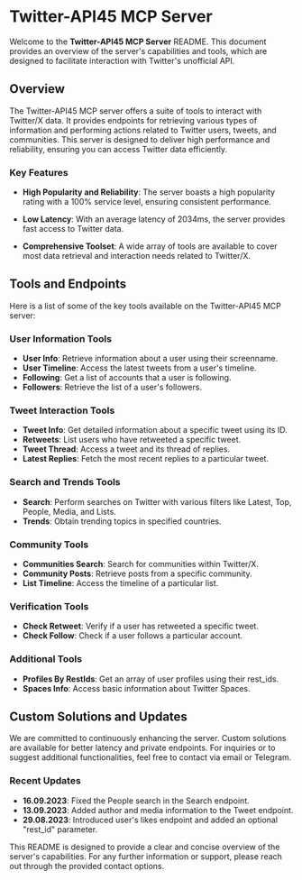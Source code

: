 # Twitter-API45 MCP Server

Welcome to the **Twitter-API45 MCP Server** README. This document provides an overview of the server's capabilities and tools, which are designed to facilitate interaction with Twitter's unofficial API. 

## Overview

The Twitter-API45 MCP server offers a suite of tools to interact with Twitter/X data. It provides endpoints for retrieving various types of information and performing actions related to Twitter users, tweets, and communities. This server is designed to deliver high performance and reliability, ensuring you can access Twitter data efficiently.

### Key Features

- **High Popularity and Reliability**: The server boasts a high popularity rating with a 100% service level, ensuring consistent performance.

- **Low Latency**: With an average latency of 2034ms, the server provides fast access to Twitter data.

- **Comprehensive Toolset**: A wide array of tools are available to cover most data retrieval and interaction needs related to Twitter/X.

## Tools and Endpoints

Here is a list of some of the key tools available on the Twitter-API45 MCP server:

### User Information Tools

- **User Info**: Retrieve information about a user using their screenname.
- **User Timeline**: Access the latest tweets from a user's timeline.
- **Following**: Get a list of accounts that a user is following.
- **Followers**: Retrieve the list of a user's followers.

### Tweet Interaction Tools

- **Tweet Info**: Get detailed information about a specific tweet using its ID.
- **Retweets**: List users who have retweeted a specific tweet.
- **Tweet Thread**: Access a tweet and its thread of replies.
- **Latest Replies**: Fetch the most recent replies to a particular tweet.

### Search and Trends Tools

- **Search**: Perform searches on Twitter with various filters like Latest, Top, People, Media, and Lists.
- **Trends**: Obtain trending topics in specified countries.

### Community Tools

- **Communities Search**: Search for communities within Twitter/X.
- **Community Posts**: Retrieve posts from a specific community.
- **List Timeline**: Access the timeline of a particular list.

### Verification Tools

- **Check Retweet**: Verify if a user has retweeted a specific tweet.
- **Check Follow**: Check if a user follows a particular account.

### Additional Tools

- **Profiles By RestIds**: Get an array of user profiles using their rest_ids.
- **Spaces Info**: Access basic information about Twitter Spaces.

## Custom Solutions and Updates

We are committed to continuously enhancing the server. Custom solutions are available for better latency and private endpoints. For inquiries or to suggest additional functionalities, feel free to contact via email or Telegram.

### Recent Updates

- **16.09.2023**: Fixed the People search in the Search endpoint.
- **13.09.2023**: Added author and media information to the Tweet endpoint.
- **29.08.2023**: Introduced user's likes endpoint and added an optional "rest_id" parameter.

This README is designed to provide a clear and concise overview of the server's capabilities. For any further information or support, please reach out through the provided contact options.